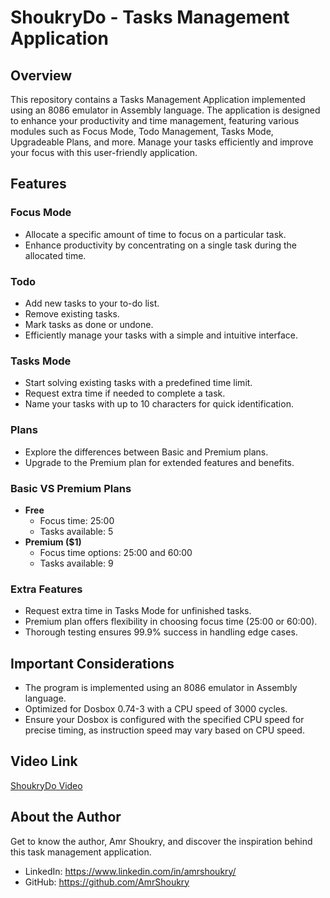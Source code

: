 # ShoukryDo - Tasks Management Application

## Overview

This repository contains a Tasks Management Application implemented using an 8086 emulator in Assembly language. The application is designed to enhance your productivity and time management, featuring various modules such as Focus Mode, Todo Management, Tasks Mode, Upgradeable Plans, and more. Manage your tasks efficiently and improve your focus with this user-friendly application.

## Features

### Focus Mode
- Allocate a specific amount of time to focus on a particular task.
- Enhance productivity by concentrating on a single task during the allocated time.

### Todo
- Add new tasks to your to-do list.
- Remove existing tasks.
- Mark tasks as done or undone.
- Efficiently manage your tasks with a simple and intuitive interface.

### Tasks Mode
- Start solving existing tasks with a predefined time limit.
- Request extra time if needed to complete a task.
- Name your tasks with up to 10 characters for quick identification.

### Plans
- Explore the differences between Basic and Premium plans.
- Upgrade to the Premium plan for extended features and benefits.

### Basic VS Premium Plans
- **Free**
  - Focus time: 25:00
  - Tasks available: 5
- **Premium ($1)**
  - Focus time options: 25:00 and 60:00
  - Tasks available: 9

### Extra Features
- Request extra time in Tasks Mode for unfinished tasks.
- Premium plan offers flexibility in choosing focus time (25:00 or 60:00).
- Thorough testing ensures 99.9% success in handling edge cases.

## Important Considerations

- The program is implemented using an 8086 emulator in Assembly language.
- Optimized for Dosbox 0.74-3 with a CPU speed of 3000 cycles.
- Ensure your Dosbox is configured with the specified CPU speed for precise timing, as instruction speed may vary based on CPU speed.

## Video Link

[ShoukryDo Video](https://www.youtube.com/watch?v=Wg5L5oPNCHs)

## About the Author

Get to know the author, Amr Shoukry, and discover the inspiration behind this task management application.
- LinkedIn: https://www.linkedin.com/in/amrshoukry/
- GitHub: https://github.com/AmrShoukry
